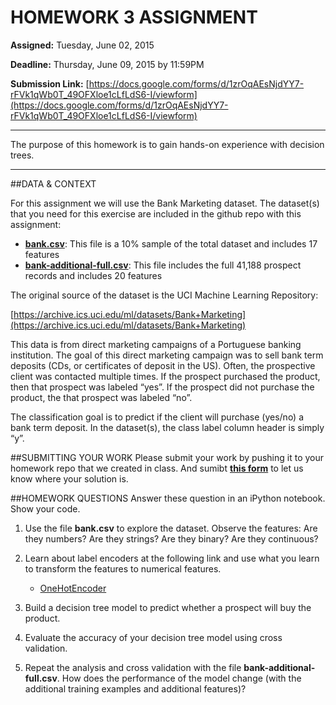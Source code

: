 # HOMEWORK 3 ASSIGNMENT**Assigned:** Tuesday, June 02, 2015 
**Deadline:** Thursday, June 09, 2015 by 11:59PM
**Submission Link:** [https://docs.google.com/forms/d/1zrOqAEsNjdYY7-rFVk1qWb0T_49OFXloe1cLfLdS6-I/viewform](https://docs.google.com/forms/d/1zrOqAEsNjdYY7-rFVk1qWb0T_49OFXloe1cLfLdS6-I/viewform)

---The purpose of this homework is to gain hands-on experience with decision trees.

---##DATA & CONTEXT
For this assignment we will use the Bank Marketing dataset. The dataset(s) that you need for this exercise are included in the github repo with this assignment:
* **[bank.csv](bank.csv)**: This file is a 10% sample of the total dataset and includes 17 features* **[bank-additional-full.csv](bank-additional-full.csv)**: This file includes the full 41,188 prospect records andincludes 20 features
The original source of the dataset is the UCI Machine Learning Repository: 
[https://archive.ics.uci.edu/ml/datasets/Bank+Marketing](https://archive.ics.uci.edu/ml/datasets/Bank+Marketing)This data is from direct marketing campaigns of a Portuguese banking institution. The goal of this direct marketing campaign was to sell bank term deposits (CDs, or certificates of deposit in the US). Often, the prospective client was contacted multiple times. If the prospect purchased the product, then that prospect was labeled “yes”. If the prospect did not purchase the product, the that prospect was labeled “no”.
The classification goal is to predict if the client will purchase (yes/no) a bank term deposit. In the dataset(s), the class label column header is simply “y”.##SUBMITTING YOUR WORKPlease submit your work by pushing it to your homework repo that we created in class. And sumibt [**this form**](https://docs.google.com/forms/d/1zrOqAEsNjdYY7-rFVk1qWb0T_49OFXloe1cLfLdS6-I/viewform) to let us know where your solution is. ##HOMEWORK QUESTIONSAnswer these question in an iPython notebook. Show your code.
1. Use the file **bank.csv** to explore the dataset. Observe the features: Are they numbers? Are they strings? Are they binary? Are they continuous?2. Learn about label encoders at the following link and use what you learn to transform the features to numerical features.
    * [OneHotEncoder](http://scikit-learn.org/stable/modules/generated/sklearn.preprocessing.OneHotEncoder.html)3. Build a decision tree model to predict whether a prospect will buy the product.4. Evaluate the accuracy of your decision tree model using cross validation.
5. Repeat the analysis and cross validation with the file **bank-additional-full.csv**. How does the performance of the model change (with the additional training examples and additional features)?